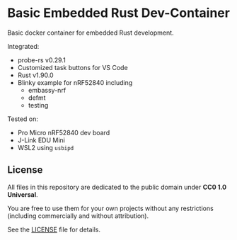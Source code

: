 # Basic Embedded Rust Dev-Container

Basic docker container for embedded Rust development.

Integrated:
- probe-rs v0.29.1
- Customized task buttons for VS Code
- Rust v1.90.0
- Blinky example for nRF52840 including
    - embassy-nrf
    - defmt
    - testing

Tested on:
 - Pro Micro nRF52840 dev board
 - J-Link EDU Mini
 - WSL2 using `usbipd`

## License

All files in this repository are dedicated to the public domain under **CC0 1.0 Universal**. 

You are free to use them for your own projects without any restrictions (including commercially and without attribution). 

See the [LICENSE](LICENSE) file for details.
